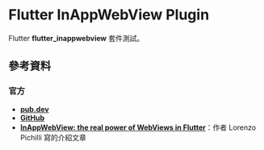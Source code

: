 # Flutter InAppWebView Plugin

Flutter **flutter_inappwebview** 套件測試。


## 參考資料

### 官方

* [**pub.dev**](https://pub.dev/packages/flutter_inappwebview)
* [**GitHub**](https://github.com/pichillilorenzo/flutter_inappwebview)
* [**InAppWebView: the real power of WebViews in Flutter**](https://blog.codemagic.io/inappwebview-the-real-power-of-webviews-in-flutter/)：作者 Lorenzo Pichilli 寫的介紹文章
